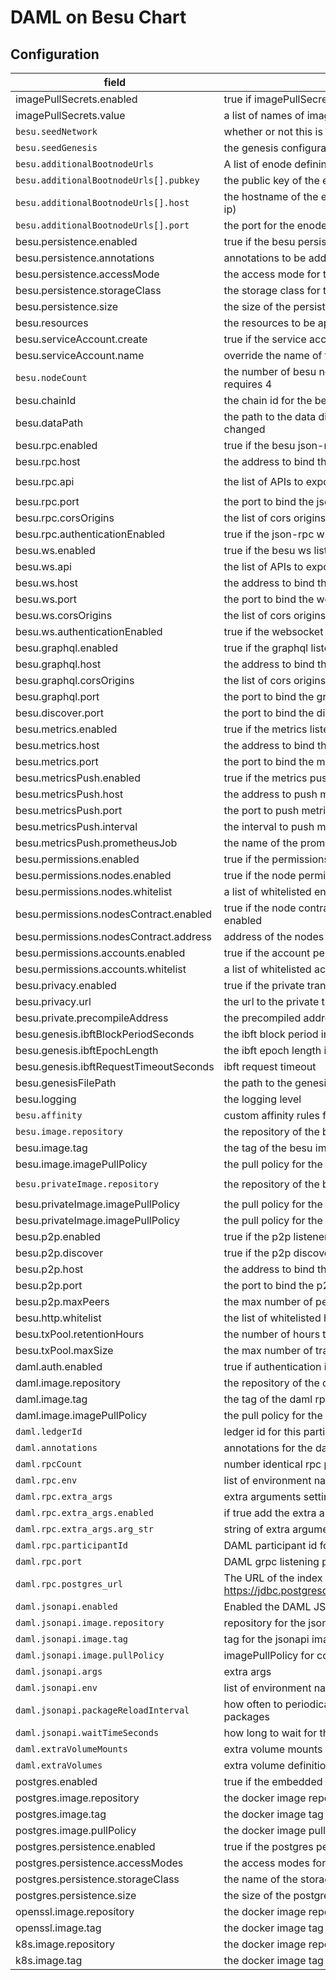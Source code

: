 # DAML on Besu Chart

## Configuration

| field | description | default |
|- |- |- |
| imagePullSecrets.enabled | true if imagePullSecrets will be provided | false |
| imagePullSecrets.value | a list of names of imagePullSecrets | [] |
| `besu.seedNetwork` | whether or not this is a seed or genesis network | boolean | true |
| `besu.seedGenesis` | the genesis configuration used if this is not a seed network | string | nil |
| `besu.additionalBootnodeUrls` | A list of enode defining objects defined as below | list | `[]` |
| `besu.additionalBootnodeUrls[].pubkey` | the public key of the enode url | string | |
| `besu.additionalBootnodeUrls[].host` | the hostname of the enode url (it will be resolved if not an ip) | string | |
| `besu.additionalBootnodeUrls[].port` | the port for the enode url | number | |
| besu.persistence.enabled | true if the besu persistence will be enabled | true |
| besu.persistence.annotations | annotations to be added to the persistence volume | `{}` |
| besu.persistence.accessMode | the access mode for the persistence volume | `ReadWriteOnce` |
| besu.persistence.storageClass | the storage class for the persistence volume | `gps` |
| besu.persistence.size | the size of the persistence volume | `40Gi` |
| besu.resources | the resources to be applied to the besu container | `{}` |
| besu.serviceAccount.create | true if the service account will be created | true |
| besu.serviceAccount.name | override the name of the service account | nil |
| `besu.nodeCount` | the number of besu nodes to start an initial genesis requires 4 | 4 |
| besu.chainId | the chain id for the besu nodes | "19750424" |
| besu.dataPath | the path to the data directory. This should not normally be changed | `/data` |
| besu.rpc.enabled | true if the besu json-rpc will be enabled | true |
| besu.rpc.host | the address to bind the json-rpc to | `"0.0.0.0"` |
| besu.rpc.api | the list of APIs to expose | `'["DEBUG","ETH", "ADMIN", "WEB3", "IBFT", "NET"]'` |
| besu.rpc.port | the port to bind the json-rpc | `8545` |
| besu.rpc.corsOrigins | the list of cors origins to allow | `'["all"]'` |
| besu.rpc.authenticationEnabled | true if the json-rpc will be authenticated | false |
| besu.ws.enabled | true if the besu ws listener will be enabled | false |
| besu.ws.api | the list of APIs to expose on the websocket listener | `'["DEBUG", "ETH", "WEB3", "NET"]'` |
| besu.ws.host | the address to bind the websocket listener to | `"0.0.0.0"` |
| besu.ws.port | the port to bind the websocket listener to | `8546` |
| besu.ws.corsOrigins | the list of cors origins to allow | `'["all"]'` |
| besu.ws.authenticationEnabled | true if the websocket will be authenticated | false |
| besu.graphql.enabled | true if the graphql listener will be enabled | false |
| besu.graphql.host | the address to bind the graphql listener to | `"0.0.0.0"` |
| besu.graphql.corsOrigins | the list of cors origins to allow | `'["all"]'` |
| besu.graphql.port | the port to bind the graphql listener to | `8547` |
| besu.discover.port | the port to bind the discovery listener to | `8549` |
| besu.metrics.enabled | true if the metrics listener will be enabled | false |
| besu.metrics.host | the address to bind the metrics listener to | `"0.0.0.0"` |
| besu.metrics.port | the port to bind the metrics listener to | `9545` |
| besu.metricsPush.enabled | true if the metrics push will be enabled | false |
| besu.metricsPush.host | the address to push metrics to | `"5.5.5.5"` |
| besu.metricsPush.port | the port to push metrics to | `9091` |
| besu.metricsPush.interval | the interval to push metrics to | `60` |
| besu.metricsPush.prometheusJob | the name of the prometheus metrics push job | "besu"
| besu.permissions.enabled | true if the permissions will be enabled | false |
| besu.permissions.nodes.enabled | true if the node permissions will be enabled | false |
| besu.permissions.nodes.whitelist | a list of whitelisted enodes | `[]` |
| besu.permissions.nodesContract.enabled | true if the node contract permissioning contract will be enabled | false |
| besu.permissions.nodesContract.address | address of the nodes permissioning contract | `"0x0000000000000000000000000000000000001234"` |
| besu.permissions.accounts.enabled | true if the account permissions will be enabled | false |
| besu.permissions.accounts.whitelist | a list of whitelisted accounts | `[]` |
| besu.privacy.enabled | true if the private transactions are enabled on this node | false |
| besu.privacy.url | the url to the private transaction manager | `"http://localhost:8080"` |
| besu.private.precompileAddress | the precompiled address of the privacy contract | `9` |
| besu.genesis.ibftBlockPeriodSeconds | the ibft block period in seconds | `2` |
| besu.genesis.ibftEpochLength | the ibft epoch length in blocks | `30000` |
| besu.genesis.ibftRequestTimeoutSeconds | ibft request timeout  | `10` |
| besu.genesisFilePath | the path to the genesis file | `"/etc/genesis/genesis.json"` |
| besu.logging | the logging level | `"info"` |
| `besu.affinity` | custom affinity rules for the besu statefulset | nil |
| `besu.image.repository` | the repository of the besu image | `"dev.catenasys.com:8084/blockchaintp/besu"` |
| besu.image.tag | the tag of the besu image | `"BTP2.1.0rc14"` |
| besu.image.imagePullPolicy | the pull policy for the besu image | `"IfNotPresent"` |
| `besu.privateImage.repository` | the repository of the besu image | `"dev.catenasys.com:8084/blockchaintp/besu-private"` |
| besu.privateImage.imagePullPolicy | the pull policy for the besu image | `"IfNotPresent"` |
| besu.privateImage.imagePullPolicy | the pull policy for the besu image | `"IfNotPresent"` |
| besu.p2p.enabled | true if the p2p listener will be enabled | true |
| besu.p2p.discover | true if the p2p discovery will be enabled | true |
| besu.p2p.host | the address to bind the p2p listener to | `"0.0.0.0"` |
| besu.p2p.port | the port to bind the p2p listener to | `30303` |
| besu.p2p.maxPeers | the max number of peers to connect to | `25` |
| besu.http.whitelist | the list of whitelisted http endpoints | `[*]` |
| besu.txPool.retentionHours | the number of hours to keep transactions in the tx pool | `999` |
| besu.txPool.maxSize | the max number of transactions to keep in the tx pool | `1024` |
| daml.auth.enabled | true if authentication is to be enabled | false |
| daml.image.repository | the repository of the daml rpc image | `"dev.catenasys.com:8084/blockchaintp/rpc"` |
| daml.image.tag | the tag of the daml rpc image | `"BTP2.1.0rc14"` |
| daml.image.imagePullPolicy | the pull policy for the daml rpc image | `"IfNotPresent"` |
| `daml.ledgerId` | ledger id for this participant | default-ledger-id |
| `daml.annotations` | annotations for the daml rpc statefulset | {} |
| `daml.rpcCount` | number identical rpc participants to allocate | 1 |
| `daml.rpc.env` | list of environment name/value dicts | nil |
| `daml.rpc.extra_args` | extra arguments settings for daml-rpc | N/A |
| `daml.rpc.extra_args.enabled` | if true add the extra arguments | false |
| `daml.rpc.extra_args.arg_str` | string of extra arguments to add | nil |
| `daml.rpc.participantId` | DAML participant id for this participant | daml-participant |
| `daml.rpc.port` | DAML grpc listening port | 39000 |
| `daml.rpc.postgres_url` | The URL of the index database as described here https://jdbc.postgresql.org/documentation/80/connect.html | jdbc:postgresql://localhost/postgres?user=postgres |
| `daml.jsonapi.enabled` | Enabled the DAML JSON API | false |
| `daml.jsonapi.image.repository` | repository for the jsonapi image | blockchaintp/daml-json-api |
| `daml.jsonapi.image.tag` | tag for the jsonapi image | BTP2.1.0rc14 |
| `daml.jsonapi.image.pullPolicy` | imagePullPolicy for container | IfNotPresent |
| `daml.jsonapi.args` | extra args | nil |
| `daml.jsonapi.env` | list of environment name/value dicts | nil |
| `daml.jsonapi.packageReloadInterval` | how often to periodically check the daml-rpc for new daml packages | 5s |
| `daml.jsonapi.waitTimeSeconds` | how long to wait for the daml-rpc server to come available | 0 (forever) |
| `daml.extraVolumeMounts` | extra volume mounts for the daml-on-besu container | nil |
| `daml.extraVolumes` | extra volume definitions for the daml-on-besu container | nil |
| postgres.enabled | true if the embedded postgres will be enabled | true |
| postgres.image.repository | the docker image repository | postgres |
| postgres.image.tag | the docker image tag | latest |
| postgres.image.pullPolicy | the docker image pull policy | IfNotPresent |
| postgres.persistence.enabled | true if the postgres persistence will be enabled | true |
| postgres.persistence.accessModes | the access modes for the postgres persistence | ["ReadWriteOnce"] |
| postgres.persistence.storageClass | the name of the storage class | "gp2" |
| postgres.persistence.size | the size of the postgres persistence | 10Gi |
| openssl.image.repository | the docker image repository | openssl |
| openssl.image.tag | the docker image tag | latest |
| k8s.image.repository | the docker image repository | kubernetes |
| k8s.image.tag | the docker image tag | latest |
